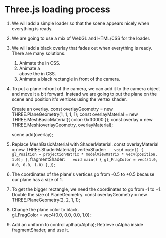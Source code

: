 # Three.js loading process

1. We will add a simple loader so that the scene appears nicely when everything is ready.
2. We are going to use a mix of WebGL and HTML/CSS for the loader.

3. We will add a black overlay that fades out when everything is ready.
   There are many solutions.

   1. Animate the <canvas> in CSS.
   2. Animate a <div> above the <canvas> in CSS.
   3. Animate a black rectangle in front of the camera.

4. To put a plane infront of the camera, we can add it to the camera object and move it a bit forward.
   Instead we are going to put the plane on the scene and position it's vertices using the vertex shader.

   Create an overlay.
   const overlayGeometry = new THREE.PlaneGeometry(1, 1, 1, 1);
   const overlayMaterial = new THREE.MeshBasicMaterial({ color: 0xff0000 });
   const overlay = new THREE.Mesh(overlayGeometry, overlayMaterial);

   scene.add(overlay);

5. Replace MeshBasicMaterial with ShaderMaterial.
   const overlayMaterial = new THREE.ShaderMaterial({
   vertexShader: `   void main()
{
    gl_Position = projectionMatrix * modelViewMatrix * vec4(position, 1.0);
}`,
   fragmentShader: `   void main()
{
    gl_FragColor = vec4(1.0, 0.0, 0.0, 1.0)
}`,
   });

6. The coordinates of the plane's vertices go from -0.5 to +0.5 because our plane has a size of 1.

7. To get the bigger rectangle, we need the coordinates to go from -1 to +1. Double the size of PlaneGeometry.
   const overlayGeometry = new THREE.PlaneGeometry(2, 2, 1, 1);

8. Change the plane color to black.  
   gl_FragColor = vec4(0.0, 0.0, 0.0, 1.0);

9. Add an uniform to control aplha(uAlpha);
   Retrieve uAlpha inside fragmentShader, and use it.
